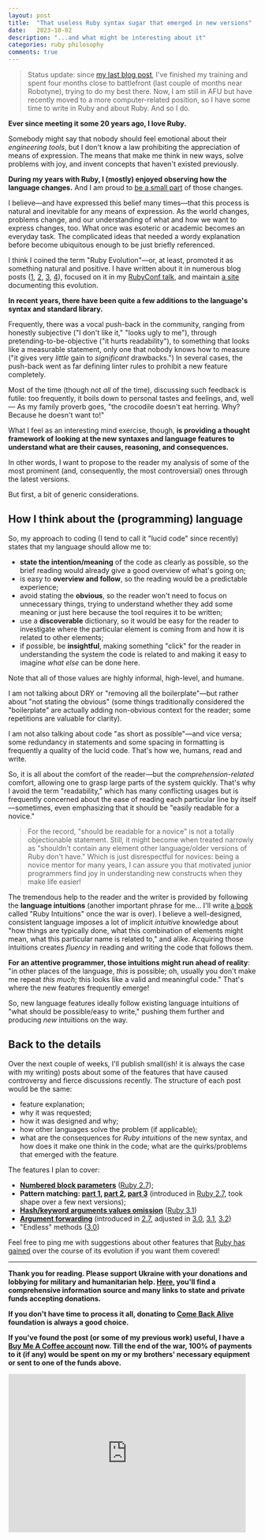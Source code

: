 ```yaml
---
layout: post
title:  "That useless Ruby syntax sugar that emerged in new versions"
date:   2023-10-02
description: "...and what might be interesting about it"
categories: ruby philosophy
comments: true
---
```


> Status update: since [my last blog post](https://zverok.space/blog/2023-05-05-ruby-types.html), I've finished my training and spent four months close to battlefront (last couple of months near Robotyne), trying to do my best there. Now, I am still in AFU but have recently moved to a more computer-related position, so I have some time to write in Ruby and about Ruby. And so I do.

**Ever since meeting it some 20 years ago, I love Ruby.**

Somebody might say that nobody should feel emotional about their _engineering tools_, but I don't know a law prohibiting the appreciation of means of expression. The means that make me think in new ways, solve problems with joy, and invent concepts that haven't existed previously.

**During my years with Ruby, I (mostly) enjoyed observing how the language changes.** And I am proud to [be a small part](https://zverok.space/ruby.html) of those changes.

I believe—and have expressed this belief many times—that this process is natural and inevitable for any means of expression. As the world changes, problems change, and our understanding of what and how we want to express changes, too. What once was esoteric or academic becomes an everyday task. The complicated ideas that needed a wordy explanation before become ubiquitous enough to be just briefly referenced.

I think I coined the term "Ruby Evolution"—or, at least, promoted it as something natural and positive. I have written about it in numerous blog posts ([1](https://zverok.space/blog/2022-01-06-changelog.html), [2](https://zverok.space/blog/2022-01-13-it-evolves.html), [3](https://zverok.space/blog/2022-01-20-still-flying.html), [4](https://zverok.space/blog/2022-06-11-ruby-evolution.html)), focused on it in my [RubyConf talk](https://zverok.space/talks/#language-as-a-tool-of-thought), and maintain [a site](https://rubyreferences.github.io/rubychanges/) documenting this evolution.

**In recent years, there have been quite a few additions to the language's syntax and standard library.**

Frequently, there was a vocal push-back in the community, ranging from honestly subjective ("I don't like it," "looks ugly to me"), through pretending-to-be-objective ("it hurts readability"), to something that looks like a measurable statement, only one that nobody knows how to measure ("it gives very _little_ gain to _significant_ drawbacks.") In several cases, the push-back went as far defining linter rules to prohibit a new feature completely.

Most of the time (though not _all_ of the time), discussing such feedback is futile: too frequently, it boils down to personal tastes and feelings, and, well— As my family proverb goes, "the crocodile doesn't eat herring. Why? Because he doesn't want to!"

What I feel as an interesting mind exercise, though, **is providing a thought framework of looking at the new syntaxes and language features to understand what are their causes, reasoning, and consequences.**

In other words, I want to propose to the reader my analysis of some of the most prominent (and, consequently, the most controversial) ones through the latest versions.

But first, a bit of generic considerations.

## How I think about the (programming) language

So, my approach to coding (I tend to call it "lucid code" since recently) states that my language should allow me to:

* **state the intention/meaning** of the code as clearly as possible, so the brief reading would already give a good overview of what's going on;
* is easy to **overview and follow**, so the reading would be a predictable experience;
* avoid stating the **obvious**, so the reader won't need to focus on unnecessary things, trying to understand whether they add some meaning or just here because the tool requires it to be written;
* use a **discoverable** dictionary, so it would be easy for the reader to investigate where the particular element is coming from and how it is related to other elements;
* if possible, be **insightful**, making something "click" for the reader in understanding the system the code is related to and making it easy to imagine _what else_ can be done here.

Note that all of those values are highly informal, high-level, and humane.

I am not talking about DRY or "removing all the boilerplate"—but rather about "not stating the obvious" (some things traditionally considered the "boilerplate" are actually adding non-obvious context for the reader; some repetitions are valuable for clarity).

I am not also talking about code "as short as possible"—and vice versa; some redundancy in statements and some spacing in formatting is frequently a quality of the lucid code. That's how we, humans, read and write.

So, it is all about the comfort of the reader—but the _comprehension-related_ comfort, allowing one to grasp large parts of the system quickly. That's why I avoid the term "readability," which has many conflicting usages but is frequently concerned about the ease of reading each particular line by itself—sometimes, even emphasizing that it should be "easily readable for a novice."

> For the record, "should be readable for a novice" is not a totally objectionable statement. Still, it might become when treated narrowly as "shouldn't contain any element other language/older versions of Ruby don't have." Which is just disrespectful for novices: being a novice mentor for many years, I can assure you that motivated junior programmers find joy in understanding new constructs when they make life easier!

The tremendous help to the reader and the writer is provided by following the **language intuitions** (another important phrase for me... I'll write [a book](https://rubyintuitions.substack.com/) called "Ruby Intuitions" once the war is over). I believe a well-designed, consistent language imposes a lot of implicit _intuitive_ knowledge about "how things are typically done, what this combination of elements might mean, what this particular name is related to," and alike. Acquiring those intuitions creates _fluency_ in reading and writing the code that follows them.

**For an attentive programmer, those intuitions might run ahead of reality**: "in other places of the language, _this_ is possible; oh, usually you don't make me repeat _this much_; this looks like a valid and meaningful code." That's where the new features frequently emerge!

So, new language features ideally follow existing language intuitions of "what should be possible/easy to write," pushing them further and producing _new_ intuitions on the way.

## Back to the details

Over the next couple of weeks, I'll publish small(ish! it is always the case with my writing) posts about some of the features that have caused controversy and fierce discussions recently. The structure of each post would be the same:

* feature explanation;
* why it was requested;
* how it was designed and why;
* how other languages solve the problem (if applicable);
* what are the consequences for _Ruby intuitions_ of the new syntax, and how does it make one think in the code; what are the quirks/problems that emerged with the feature.

The features I plan to cover:

* **[Numbered block parameters](/blog/2023-10-11-syntax-sugar1-numeric-block-args.html)** ([Ruby 2.7](https://rubyreferences.github.io/rubychanges/2.7.html#numbered-block-parameters));
* **Pattern matching: [part 1](/blog/2023-10-20-syntax-sugar2-pattern-matching.html), [part 2](http://zverok.space/blog/2023-10-27-syntax-sugar2-pattern-matching-cont.html), [part 3](https://zverok.space/blog/2023-11-03-syntax-sugar2-pattern-matching-fin.html)** (introduced in [Ruby 2.7](https://rubyreferences.github.io/rubychanges/evolution.html#pattern-matching), took shape over a few next versions);
* **[Hash/keyword arguments values omission](/blog/2023-11-10-syntax-sugar3-hash-values-omission.html)** ([Ruby 3.1](https://rubyreferences.github.io/rubychanges/3.1.html#values-in-hash-literals-and-keyword-arguments-can-be-omitted))
* **[Argument forwarding](/blog/2023-11-24-syntax-sugar4-argument-forwarding.html)** (introduced in [2.7](https://rubyreferences.github.io/rubychanges/2.7.html#keyword-argument-related-changes), adjusted in [3.0](https://rubyreferences.github.io/rubychanges/3.0.html#arguments-forwarding--supports-leading-arguments), [3.1](https://rubyreferences.github.io/rubychanges/3.1.html#anonymous-block-argument), [3.2](https://rubyreferences.github.io/rubychanges/3.2.html#anonymous-arguments-passing-improvements))
* "Endless" methods ([3.0](https://rubyreferences.github.io/rubychanges/3.0.html#endless-method-definition))

Feel free to ping me with suggestions about other features that [Ruby has gained](https://rubyreferences.github.io/rubychanges/evolution.html) over the course of its evolution if you want them covered!

---

**Thank you for reading. Please support Ukraine with your donations and lobbying for military and humanitarian help. [Here](https://war.ukraine.ua/), you'll find a comprehensive information source and many links to state and private funds accepting donations.**

**If you don't have time to process it all, donating to [Come Back Alive](https://savelife.in.ua/en/) foundation is always a good choice.**

**If you've found the post (or some of my previous work) useful, I have a [Buy Me A Coffee account](https://www.buymeacoffee.com/zverok) now. Till the end of the war, 100% of payments to it (if any) would be spent on my or my brothers' necessary equipment or sent to one of the funds above.**

<iframe src="https://zverok.substack.com/embed" width="480" height="320" style="border:1px solid #EEE; background:white;" frameborder="0" scrolling="no"></iframe>
